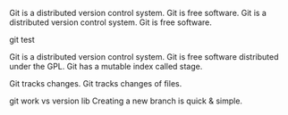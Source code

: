 Git is a distributed version control system.
Git is free software.
Git is a distributed version control system.
Git is free software.


git test


Git is a distributed version control system.
Git is free software distributed under the GPL.
Git has a mutable index called stage.

Git tracks changes.
Git tracks changes of files.

git work vs version lib
Creating a new branch is quick & simple.
